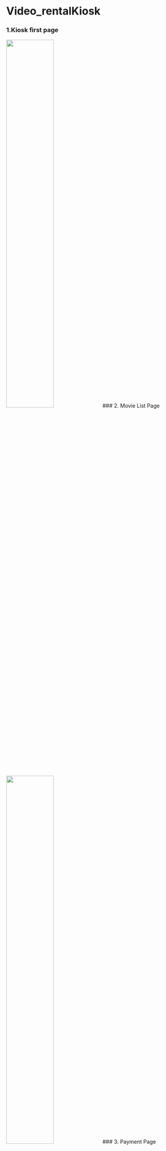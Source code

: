 # Video_rentalKiosk
### 1.Kiosk first page
<img width="50%" src= "https://user-images.githubusercontent.com/72259680/118371072-c0dd7380-b5a2-11eb-96fb-cb9034d7c690.jpg">
### 2. Movie List Page
<img width="50%" src="https://user-images.githubusercontent.com/72259680/118372870-8f1cda80-b5ab-11eb-82cd-b777f3da223b.gif">
### 3. Payment Page 
<img width="50%" src="https://user-images.githubusercontent.com/72259680/118373187-6990d080-b5ad-11eb-89ba-5ee4f52f9252.gif">
### 4. First Transaction
<img width="60%" src="https://user-images.githubusercontent.com/72259680/118373884-fc7f3a00-b5b0-11eb-9fb6-1a5efb97c9a4.gif">

### 5. Send confirmatin by email
<img width="60%" src="https://user-images.githubusercontent.com/72259680/118373435-b2955480-b5ae-11eb-80bc-5766f73b85e6.gif">
### 6. Email confirmation
<img width="80%" src="https://user-images.githubusercontent.com/72259680/118373528-567f0000-b5af-11eb-9933-2fdbc5c10b65.jpg">
